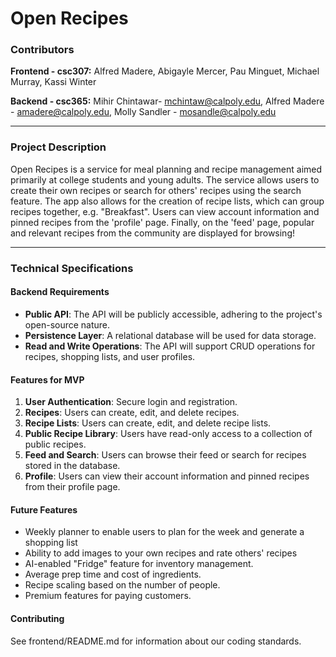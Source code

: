 

# Open Recipes

### Contributors

**Frontend - csc307:**
Alfred Madere,
Abigayle Mercer,
Pau Minguet,
Michael Murray,
Kassi Winter

**Backend - csc365:**
Mihir Chintawar- mchintaw@calpoly.edu, 
Alfred Madere - amadere@calpoly.edu,
Molly Sandler - mosandle@calpoly.edu

---

### Project Description

Open Recipes is a service for meal planning and recipe management aimed primarily at college students and young adults. The service allows users to create their own recipes or search for others' recipes using the search feature. The app also allows for the creation of recipe lists, which can group recipes together, e.g. "Breakfast". Users can view account information and pinned recipes from the 'profile' page. Finally, on the 'feed' page, popular and relevant recipes from the community are displayed for browsing!

---

### Technical Specifications

#### Backend Requirements
- **Public API**: The API will be publicly accessible, adhering to the project's open-source nature.
- **Persistence Layer**: A relational database will be used for data storage.
- **Read and Write Operations**: The API will support CRUD operations for recipes, shopping lists, and user profiles.

#### Features for MVP
1. **User Authentication**: Secure login and registration.
2. **Recipes**: Users can create, edit, and delete recipes.
3. **Recipe Lists**: Users can create, edit, and delete recipe lists.
5. **Public Recipe Library**: Users have read-only access to a collection of public recipes.
6. **Feed and Search**: Users can browse their feed or search for recipes stored in the database.
7. **Profile**: Users can view their account information and pinned recipes from their profile page.
   
#### Future Features
- Weekly planner to enable users to plan for the week and generate a shopping list
- Ability to add images to your own recipes and rate others' recipes
- AI-enabled "Fridge" feature for inventory management.
- Average prep time and cost of ingredients.
- Recipe scaling based on the number of people.
- Premium features for paying customers.

#### Contributing
See frontend/README.md for information about our coding standards.
